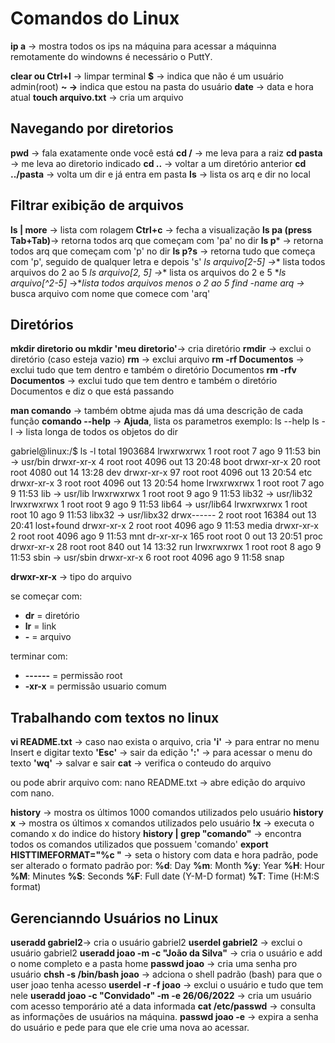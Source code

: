 # Comandos do Linux

**ip a** -> mostra todos os ips na máquina
para acessar a máquinna remotamente do windowns é necessário o PuttY.

**clear ou Ctrl+l** -> limpar terminal
**$** -> indica que não é um usuário admin(root)
**~ ->** indica que estou na pasta do usuário
**date** -> data e hora atual
**touch arquivo.txt** -> cria um arquivo


## Navegando por diretorios

**pwd** -> fala exatamente onde você está
**cd /** -> me leva para a raiz
**cd pasta** -> me leva ao diretorio indicado
**cd ..** -> voltar a um diretório anterior
**cd ../pasta** -> volta um dir e já entra em pasta
**ls** -> lista os arq e dir no local

## Filtrar exibição de arquivos

**ls | more** -> lista com rolagem
**Ctrl+c** -> fecha a visualização
**ls pa (press Tab+Tab)**-> retorna todos arq que começam com 'pa' no dir
**ls p*** -> retorna todos arq que começam com 'p' no dir
**ls p?s** -> retorna tudo que começa com 'p', seguido de qualquer letra e depois 's'
**ls arquivo[2-5]* ->** lista todos arquivos do 2 ao 5
**ls arquivo[2, 5]* ->** lista os arquivos do 2 e 5
**ls arquivo[^2-5]* ->**lista todos arquivos menos o 2 ao 5
**find -name arq* ->** busca arquivo com nome que comece com 'arq'

## Diretórios

**mkdir diretorio ou mkdir 'meu diretorio'**-> cria diretório
**rmdir** -> exclui o diretório (caso esteja vazio)
**rm** -> exclui arquivo
**rm -rf Documentos** -> exclui tudo que tem dentro e também o diretório Documentos
**rm -rfv Documentos** -> exclui tudo que tem dentro e também o diretório Documentos e diz o que está passando

**man comando** -> também obtme ajuda mas dá uma descrição de cada função
**comando --help** -> **Ajuda**, lista os parametros
exemplo:
ls --help
ls -l -> lista longa de todos os objetos do dir

gabriel@linux:/$ ls -l
total 1903684
lrwxrwxrwx   1 root root          7 ago  9 11:53 bin -> usr/bin
drwxr-xr-x   4 root root       4096 out 13 20:48 boot
drwxr-xr-x  20 root root       4080 out 14 13:28 dev
drwxr-xr-x  97 root root       4096 out 13 20:54 etc
drwxr-xr-x   3 root root       4096 out 13 20:54 home
lrwxrwxrwx   1 root root          7 ago  9 11:53 lib -> usr/lib
lrwxrwxrwx   1 root root          9 ago  9 11:53 lib32 -> usr/lib32
lrwxrwxrwx   1 root root          9 ago  9 11:53 lib64 -> usr/lib64
lrwxrwxrwx   1 root root         10 ago  9 11:53 libx32 -> usr/libx32
drwx------   2 root root      16384 out 13 20:41 lost+found
drwxr-xr-x   2 root root       4096 ago  9 11:53 media
drwxr-xr-x   2 root root       4096 ago  9 11:53 mnt
dr-xr-xr-x 165 root root          0 out 13 20:51 proc
drwxr-xr-x  28 root root        840 out 14 13:32 run
lrwxrwxrwx   1 root root          8 ago  9 11:53 sbin -> usr/sbin
drwxr-xr-x   6 root root       4096 ago  9 11:58 snap

**drwxr-xr-x** -> tipo do arquivo 

se começar com:
 - **dr** = diretório
 - **lr** = link
 - **-** = arquivo

terminar com:
 - **------** = permissão root
 - **-xr-x** = permissão usuario comum

## Trabalhando com textos no linux

**vi README.txt** -> caso nao exista o arquivo, cria
**'i'** -> para entrar no menu Insert e digitar texto
**'Esc'** -> sair da edição
**':'** -> para acessar o menu do texto
**'wq'** -> salvar e sair
**cat** -> verifica o conteudo do arquivo

ou pode abrir arquivo com:
nano README.txt -> abre edição do arquivo com nano.

 
**history** -> mostra os últimos 1000 comandos utilizados pelo usuário
**history x** -> mostra os últimos x comandos utilizados pelo usuário
**!x** -> executa o comando x do indice do history
**history | grep "comando"** -> encontra todos os comandos utilizados que possuem 'comando'
**export HISTTIMEFORMAT="%c "** -> seta o history com data e hora padrão, pode ser alterado o formato padrão por:
**%d**: Day
**%m**: Month
**%y**: Year
**%H**: Hour
**%M**: Minutes
**%S**: Seconds
**%F**: Full date (Y-M-D format)
**%T**: Time (H:M:S format)

## Gerencianndo Usuários no Linux

**useradd gabriel2**-> cria o usuário gabriel2
**userdel gabriel2** -> exclui o usuário gabriel2 
**useradd joao -m -c "João da Silva"** -> cria o usuário e add o nome completo e a pasta home
**passwd joao** -> cria uma senha pro usuário
**chsh -s /bin/bash joao** -> adciona o shell padrão (bash) para que o user joao tenha acesso
**userdel -r -f joao** -> exclui o usuário e tudo que tem nele
**useradd joao -c "Convidado" -m -e 26/06/2022** -> cria um usuário com acesso temporário até a data informada
**cat /etc/passwd** -> consulta as informações de usuários na máquina.
**passwd joao -e** -> expira a senha do usuário e pede para que ele crie uma nova ao acessar.
